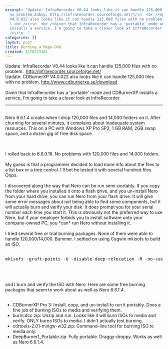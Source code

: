```yaml
---
excerpt: "Update: InfraRecorder V0.44 looks like it can handle 125,000 files with
  no problem.&nbsp; http://infrarecorder.sourceforge.net/\r\n  <br />Update: CDBurnerXP
  V4.0.022 also looks like it can handle 125,000 files with no problem. http://www.cdburnerxp.se/download\r\n
  \ <br />\r\n  <br />Given that InfraRecorder has a 'portable' mode and CDBurnerXP
  installs a service, I'm going to take a closer look at InfraRecorder.\r\n  <br /><hr
  />\r\n  "
categories: []
layout: post
title: Burning a Mega-DVD
created: 1178223181
---
```

Update: InfraRecorder V0.44 looks like it can handle 125,000 files with no problem.&nbsp; http://infrarecorder.sourceforge.net/
  <br />Update: CDBurnerXP V4.0.022 also looks like it can handle 125,000 files with no problem. http://www.cdburnerxp.se/download
  <br />
  <br />Given that InfraRecorder has a 'portable' mode and CDBurnerXP installs a service, I'm going to take a closer look at InfraRecorder.
  <br /><hr />
  <br />Nero 6.6.1.4 croaks when I drop 120,000 files and 14,000 folders on it. After churning for several minutes, it complains about inadequate system resources. This on a PC with Windows XP Pro SP2, 1 GB RAM, 2GB swap space, and a dozen gig of free disk space.
  
  
  <br />
  <br />I rolled back to 6.6.0.16. No problems with 120,000 files and 14,000 folders.
  
  
  <br />
  <br />My guess is that a programmer decided to load more info about the files to a list box or a tree control. I'll bet he tested it with several hundred files. Oops.
  
  
  <br />
  <br />I discovered along the way that Nero can be run semi-portably. If you copy the folder where you installed it onto a flash drive, and you un-install Nero from your hard drive, you can run Nero from your flash drive. It will give some error messages about not being able to find some components, but it will actually burn and verify your disk. It does prompt you for your serial number each time you start it. This is obviously not the preferred way to use Nero, but if your employer forbids you to install software onto your company-owned PC, you *can* run Nero without installing it.
  
  
  <br />
  <br />I tried several free or trial burning packages. None of them were able to handle 120,000/14,000. Bummer. I settled on using Cygwin mkisofs to build an ISO, 
  
  
  <br />
  <br />
  <pre>mkisofs -graft-points -U -disable-deep-relocation -R -no-cache-inodes -iso-level 4 -V MY_VOL_ID -log-file c:\\temp\\iso.log -exclude-list c:\\temp\\exclude.txt -path-list C:\\temp\\drive-k.root -o D:\\k-iso.iso</pre>
  <br />
  <br />
  <br />and I burn and verify the ISO with Nero. Here are some free burning packages that seem to work about as well as Nero 6.6.1.4.
  
  
  <br />
  <br />
  <ul>
    <li>CDBurnerXP Pro 3: Install, copy, and un-install to run it portably. Does a fine job of burning ISOs to media and verifying them.</li>
    <li>burncdcc.zip: Unzip and run. Looks like it will burn ISOs to media and verify. ONLY burns ISOs to media. I didn't actually test burning.</li>
    <li>cdrtools-2.01-mingw-w32.zip: Command-line tool for burning ISO to media only.</li>
    <li>DeepBurner1_Portable.zip: Fully portable. Draggy-droppy. Works as well as Nero 6.6.1.4.</li>
  </ul>
